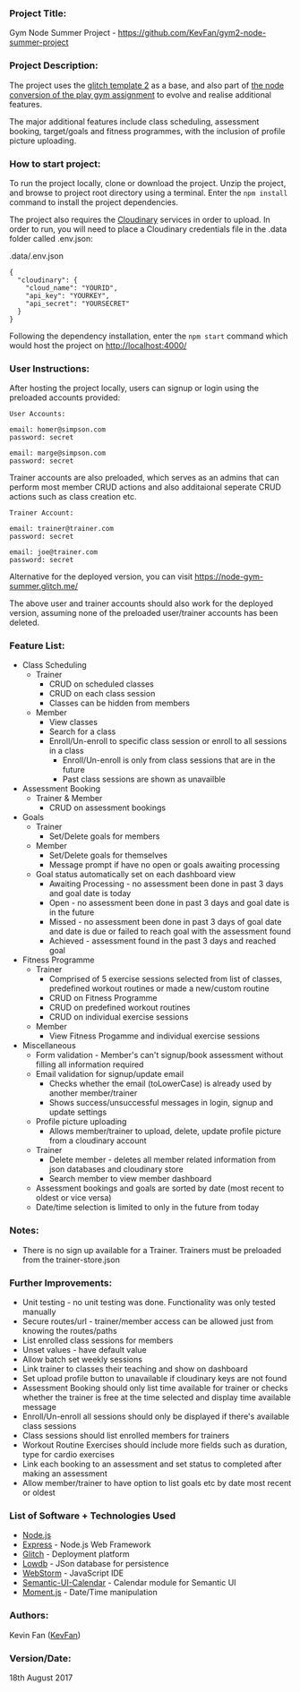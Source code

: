 ### Project Title:
Gym Node Summer Project - <https://github.com/KevFan/gym2-node-summer-project>

### Project Description:
The project uses the [glitch template 2](https://github.com/wit-ict-summer-school-2017/glitch-template-2) as a base, and also part of [the node conversion of the play gym assignment](https://github.com/KevFan/gymPlaySolution_Node) to evolve and realise additional features.

The major additional features include class scheduling, assessment booking, target/goals and fitness programmes, with the inclusion of profile picture uploading.

### How to start project:
To run the project locally, clone or download the project. Unzip the project, and browse to project root directory using a terminal. Enter the `npm install` command to install the project dependencies.

The project also requires the [Cloudinary](http://cloudinary.com/) services in order to upload. In order to run, you will need to place a Cloudinary credentials file in the .data folder called .env.json:

.data/.env.json
~~~
{
  "cloudinary": {
    "cloud_name": "YOURID",
    "api_key": "YOURKEY",
    "api_secret": "YOURSECRET"
  }
}
~~~

Following the dependency installation, enter the `npm start` command which would host the project on <http://localhost:4000/>


### User Instructions:
After hosting the project locally, users can signup or login using the preloaded accounts provided: 
```
User Accounts:

email: homer@simpson.com
password: secret

email: marge@simpson.com
password: secret
```
Trainer accounts are also preloaded, which serves as an admins that can perform most member CRUD actions and also additaional seperate CRUD actions such as class creation etc.  
```
Trainer Account:

email: trainer@trainer.com
password: secret

email: joe@trainer.com
password: secret

```
Alternative for the deployed version, you can visit <https://node-gym-summer.glitch.me/>

The above user and trainer accounts should also work for the deployed version, assuming none of the preloaded user/trainer accounts has been deleted.

### Feature List:
* Class Scheduling
  * Trainer
    * CRUD on scheduled classes
    * CRUD on each class session
    * Classes can be hidden from members
  * Member
    * View classes
    * Search for a class
    * Enroll/Un-enroll to specific class session or enroll to all sessions in a class
      * Enroll/Un-enroll is only from class sessions that are in the future
      * Past class sessions are shown as unavailble 
* Assessment Booking
  * Trainer & Member
    * CRUD on assessment bookings
* Goals
  * Trainer
    * Set/Delete goals for members
  * Member 
    * Set/Delete goals for themselves
    * Message prompt if have no open or goals awaiting processing
  * Goal status automatically set on each dashboard view 
    * Awaiting Processing - no assessment been done in past 3 days and goal date is today
    * Open - no assessment been done in past 3 days and goal date is in the future
    * Missed - no assessment been done in past 3 days of goal date and date is due or failed to reach goal with the assessment found
    * Achieved - assessment found in the past 3 days and reached goal
* Fitness Programme
  * Trainer
    * Comprised of 5 exercise sessions selected from list of classes, predefined workout routines or made a new/custom routine
    * CRUD on Fitness Programme
    * CRUD on predefined workout routines
    * CRUD on individual exercise sessions 
  * Member
    * View Fitness Progamme and individual exercise sessions
* Miscellaneous
  * Form validation - Member's can't signup/book assessment without filling all information required
  * Email validation for signup/update email 
    * Checks whether the email (toLowerCase) is already used by another member/trainer
    * Shows success/unsuccessful messages in login, signup and update settings
  * Profile picture uploading
    * Allows member/trainer to upload, delete, update profile picture from a cloudinary account
  * Trainer
    * Delete member - deletes all member related information from json databases and cloudinary store
    * Search member to view member dashboard
  * Assessment bookings and goals are sorted by date (most recent to oldest or vice versa)
  * Date/time selection is limited to only in the future from today 

### Notes: 
* There is no sign up available for a Trainer. Trainers must be preloaded from the trainer-store.json 

### Further Improvements:
* Unit testing - no unit testing was done. Functionality was only tested manually
* Secure routes/url - trainer/member access can be allowed just from knowing the routes/paths
* List enrolled class sessions for members 
* Unset values - have default value
* Allow batch set weekly sessions
* Link trainer to classes their teaching and show on dashboard
* Set upload profile button to unavailable if cloudinary keys are not found
* Assessment Booking should only list time available for trainer or checks whether the trainer is free at the time selected and display time available message
* Enroll/Un-enroll all sessions should only be displayed if there's available class sessions
* Class sessions should list enrolled members for trainers
* Workout Routine Exercises should include more fields such as duration, type for cardio exercises
* Link each booking to an assessment and set status to completed after making an assessment
* Allow member/trainer to have option to list goals etc by date most recent or oldest

### List of Software + Technologies Used
+ [Node.js](https://nodejs.org/en/)
+ [Express](https://expressjs.com/) - Node.js Web Framework
+ [Glitch](https://glitch.com/) - Deployment platform
+ [Lowdb](https://github.com/typicode/lowdb) - JSon database for persistence
+ [WebStorm](https://www.jetbrains.com/webstorm/) - JavaScript IDE
+ [Semantic-UI-Calendar](https://github.com/mdehoog/Semantic-UI-Calendar) - Calendar module for Semantic UI
+ [Moment.js](https://momentjs.com/) - Date/Time manipulation 


### Authors:
Kevin Fan ([KevFan](https://github.com/KevFan))

### Version/Date:
18th August 2017
